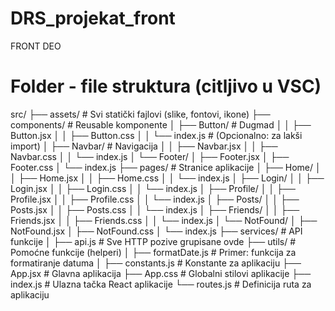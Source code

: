 # DRS_projekat_front
FRONT DEO

# Folder - file struktura (citljivo u VSC)
src/
├── assets/                     # Svi statički fajlovi (slike, fontovi, ikone)
├── components/                 # Reusable komponente
│   ├── Button/                 # Dugmad
│   │   ├── Button.jsx
│   │   ├── Button.css
│   │   └── index.js            # (Opcionalno: za lakši import)
│   ├── Navbar/                 # Navigacija
│   │   ├── Navbar.jsx
│   │   ├── Navbar.css
│   │   └── index.js
│   └── Footer/
│       ├── Footer.jsx
│       ├── Footer.css
│       └── index.js
├── pages/                      # Stranice aplikacije
│   ├── Home/
│   │   ├── Home.jsx
│   │   ├── Home.css
│   │   └── index.js
│   ├── Login/
│   │   ├── Login.jsx
│   │   ├── Login.css
│   │   └── index.js
│   ├── Profile/
│   │   ├── Profile.jsx
│   │   ├── Profile.css
│   │   └── index.js
│   ├── Posts/
│   │   ├── Posts.jsx
│   │   ├── Posts.css
│   │   └── index.js
│   ├── Friends/
│   │   ├── Friends.jsx
│   │   ├── Friends.css
│   │   └── index.js
│   └── NotFound/
│       ├── NotFound.jsx
│       ├── NotFound.css
│       └── index.js
├── services/                   # API funkcije
│   ├── api.js                  # Sve HTTP pozive grupisane ovde
├── utils/                      # Pomoćne funkcije (helperi)
│   ├── formatDate.js           # Primer: funkcija za formatiranje datuma
│   ├── constants.js            # Konstante za aplikaciju
├── App.jsx                     # Glavna aplikacija
├── App.css                     # Globalni stilovi aplikacije
├── index.js                    # Ulazna tačka React aplikacije
└── routes.js                   # Definicija ruta za aplikaciju

